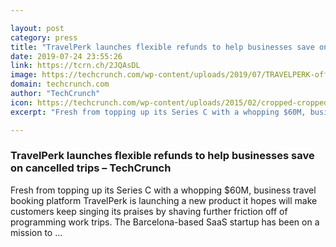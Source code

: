 ```yaml
---

layout: post
category: press
title: "TravelPerk launches flexible refunds to help businesses save on cancelled trips"
date: 2019-07-24 23:55:26
link: https://tcrn.ch/2JQAsDL
image: https://techcrunch.com/wp-content/uploads/2019/07/TRAVELPERK-office-2.jpg?w=764
domain: techcrunch.com
author: "TechCrunch"
icon: https://techcrunch.com/wp-content/uploads/2015/02/cropped-cropped-favicon-gradient.png?w=180
excerpt: "Fresh from topping up its Series C with a whopping $60M, business travel booking platform TravelPerk is launching a new product it hopes will make customers keep singing its praises by shaving further friction off of programming work trips. The Barcelona-based SaaS startup has been on a mission to …"

---
```


### TravelPerk launches flexible refunds to help businesses save on cancelled trips – TechCrunch

Fresh from topping up its Series C with a whopping $60M, business travel booking platform TravelPerk is launching a new product it hopes will make customers keep singing its praises by shaving further friction off of programming work trips. The Barcelona-based SaaS startup has been on a mission to …